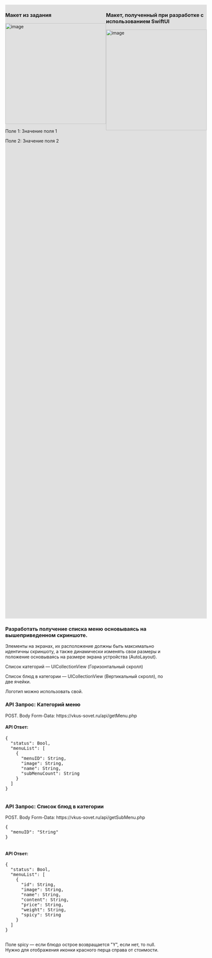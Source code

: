 <!DOCTYPE html>
<html>
<head>
    <title>Мой Readme</title>
    <style>
        .container {
            width: 100%;
            height: 50%;
            display: flex;
        }
        .left-half, .right-half {
            flex: 1;
            background-color: #e0e0e0;
        }
    </style>
</head>
<body>
    <div class="container">
        <div class="left-half">
            <h3>Макет из задания</h3>
            <img width="320" alt="image" src="https://github.com/A4RE/TestJapanApp/assets/64658088/0fd02271-78cb-45ea-af74-78a2c32e6a45">
            <!-- Добавьте поля ниже -->
            <p>Поле 1: Значение поля 1</p>
            <p>Поле 2: Значение поля 2</p>
            <!-- Добавьте другие поля, если необходимо -->
        </div>
        <div class="right-half">
            <h3>Макет, полученный при разработке с использованием SwiftUI</h3>
            <img width="320" alt="image" src="https://github.com/A4RE/TestJapanApp/assets/64658088/4044d1fb-02fc-49ef-93ea-b2252bc699b8">
            <!-- Добавьте другое содержимое в правую часть, если необходимо -->
        </div>
    </div>
    <div>
        <h3>Разработать получение списка меню основываясь на вышеприведенном скриншоте.</h3>
        <p>Элементы на экранах, их расположение должны быть максимально идентичны скриншоту, а также динамически изменять свои размеры и положение основываясь на размере экрана устройства (AutoLayout).</p>
        <p>Список категорий — UICollectionView (Горизонтальный скролл)</p>
        <p>Список блюд в категории — UICollectionView (Вертикальный скролл), по две ячейки.</p>
        <p>Логотип можно использовать свой.</p>
    </div>
    <div>
        <h3>API Запрос: Категорий меню</h3>
        <p>POST. Body Form-Data: https://vkus-sovet.ru/api/getMenu.php</p>
        <h4>API Ответ:</h4>
        <pre>
{
  "status": Bool,
  "menuList": [
    {
      "menuID": String,
      "image": String,
      "name": String,
      "subMenuCount": String
    }
  ]
}
        </pre>
    </div>
    <div>
        <h3>API Запрос: Список блюд в категории</h3>
        <p>POST. Body Form-Data: https://vkus-sovet.ru/api/getSubMenu.php</p>
        <pre>
{
  "menuID": "String"
}
        </pre>
        <h4>API Ответ:</h4>
        <pre>
{
  "status": Bool,
  "menuList": [
    {
      "id": String,
      "image": String,
      "name": String,
      "content": String,
      "price": String,
      "weight": String,
      "spicy": String
    }
  ]
}
        </pre>
        <p>Поле spicy — если блюдо острое возвращается "Y", если нет, то null. Нужно для отображения иконки красного перца справа от стоимости.</p>
    </div>
</body>
</html>
